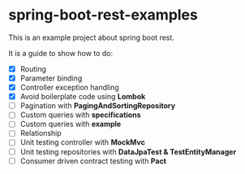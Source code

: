 # spring-boot-rest-examples
This is an example project about spring boot rest.

It is a guide to show how to do:

* [X] Routing
* [X] Parameter binding
* [X] Controller exception handling
* [X] Avoid boilerplate code using <b>Lombok</b>
* [ ] Pagination with <b>PagingAndSortingRepository</b>
* [ ] Custom queries with <b>specifications</b>
* [ ] Custom queries with <b>example</b>
* [ ] Relationship
* [ ] Unit testing controller with <b>MockMvc</b>
* [ ] Unit testing repositories with <b>DataJpaTest & TestEntityManager</b>
* [ ] Consumer driven contract testing with <b>Pact</b>
